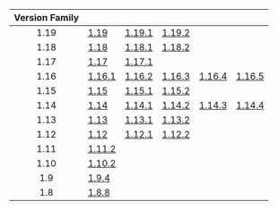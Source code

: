| Version Family | | | | | |
|:---:|---|---|---|---|---|
| 1.19 | [1.19](https://github.com/BaldGang/spigot-build/releases/download/20221010/spigot-1.19.jar) | [1.19.1](https://github.com/BaldGang/spigot-build/releases/download/20221010/spigot-1.19.1.jar) | [1.19.2](https://github.com/BaldGang/spigot-build/releases/download/20221010/spigot-1.19.2.jar) | | |
| 1.18 | [1.18](https://github.com/BaldGang/spigot-build/releases/download/20221010/spigot-1.18.jar) | [1.18.1](https://github.com/BaldGang/spigot-build/releases/download/20221010/spigot-1.18.1.jar) | [1.18.2](https://github.com/BaldGang/spigot-build/releases/download/20221010/spigot-1.18.2.jar) | | |
| 1.17 | [1.17](https://github.com/BaldGang/spigot-build/releases/download/20221010/spigot-1.17.jar) | [1.17.1](https://github.com/BaldGang/spigot-build/releases/download/20221010/spigot-1.17.1.jar) | | | |
| 1.16 | [1.16.1](https://github.com/BaldGang/spigot-build/releases/download/20221010/spigot-1.16.1.jar) | [1.16.2](https://github.com/BaldGang/spigot-build/releases/download/20221010/spigot-1.16.2.jar) | [1.16.3](https://github.com/BaldGang/spigot-build/releases/download/20221010/spigot-1.16.3.jar) | [1.16.4](https://github.com/BaldGang/spigot-build/releases/download/20221010/spigot-1.16.4.jar) | [1.16.5](https://github.com/BaldGang/spigot-build/releases/download/20221010/spigot-1.16.5.jar) |
| 1.15 | [1.15](https://github.com/BaldGang/spigot-build/releases/download/20221010/spigot-1.15.jar) | [1.15.1](https://github.com/BaldGang/spigot-build/releases/download/20221010/spigot-1.15.1.jar) | [1.15.2](https://github.com/BaldGang/spigot-build/releases/download/20221010/spigot-1.15.2.jar) | | |
| 1.14 | [1.14](https://github.com/BaldGang/spigot-build/releases/download/20221010/spigot-1.14.jar) | [1.14.1](https://github.com/BaldGang/spigot-build/releases/download/20221010/spigot-1.14.1.jar) | [1.14.2](https://github.com/BaldGang/spigot-build/releases/download/20221010/spigot-1.14.2.jar) | [1.14.3](https://github.com/BaldGang/spigot-build/releases/download/20221010/spigot-1.14.3.jar) | [1.14.4](https://github.com/BaldGang/spigot-build/releases/download/20221010/spigot-1.14.4.jar) |
| 1.13 | [1.13](https://github.com/BaldGang/spigot-build/releases/download/20221010/spigot-1.13.jar) | [1.13.1](https://github.com/BaldGang/spigot-build/releases/download/20221010/spigot-1.13.1.jar) | [1.13.2](https://github.com/BaldGang/spigot-build/releases/download/20221010/spigot-1.13.2.jar) | | |
| 1.12 | [1.12](https://github.com/BaldGang/spigot-build/releases/download/20221010/spigot-1.12.jar) | [1.12.1](https://github.com/BaldGang/spigot-build/releases/download/20221010/spigot-1.12.1.jar) | [1.12.2](https://github.com/BaldGang/spigot-build/releases/download/20221010/spigot-1.12.2.jar) | | |
| 1.11 | [1.11.2](https://github.com/BaldGang/spigot-build/releases/download/20221010/spigot-1.11.2.jar) | | | | |
| 1.10 | [1.10.2](https://github.com/BaldGang/spigot-build/releases/download/20221010/spigot-1.10.2.jar) | | | | |
| 1.9 | [1.9.4](https://github.com/BaldGang/spigot-build/releases/download/20221010/spigot-1.9.4.jar) | | | | |
| 1.8 | [1.8.8](https://github.com/BaldGang/spigot-build/releases/download/20221010/spigot-1.8.8.jar) | | | | |
